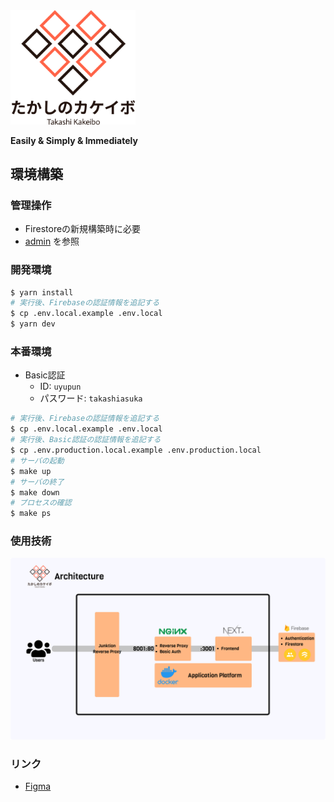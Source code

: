 <img src="public/logo.png" width="200px">

**Easily & Simply & Immediately**

## 環境構築

### 管理操作

- Firestoreの新規構築時に必要
- [admin](./admin/README.md) を参照

### 開発環境

```bash
$ yarn install
# 実行後、Firebaseの認証情報を追記する
$ cp .env.local.example .env.local
$ yarn dev
```

### 本番環境

- Basic認証
  - ID: `uyupun`
  - パスワード: `takashiasuka`

```bash
# 実行後、Firebaseの認証情報を追記する
$ cp .env.local.example .env.local
# 実行後、Basic認証の認証情報を追記する
$ cp .env.production.local.example .env.production.local
# サーバの起動
$ make up
# サーバの終了
$ make down
# プロセスの確認
$ make ps
```

### 使用技術

<img src="architecture.png" width="700px">

### リンク

- [Figma](https://www.figma.com/file/kOALoH5sNvMtIAhQvHTTyb/takakeibo)
